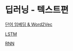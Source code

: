 <script> MathJax.Hub.Queue(["Typeset", MathJax.Hub]); </script>

# 딥러닝 - 텍스트편

[단어 임베딩 & Word2Vec](https://hojisu.github.io/posts/datascience/deeplearning-text/wordembedding.html)

[LSTM](https://hojisu.github.io/posts/datascience/deeplearning-text/lstm.html)

[RNN](https://hojisu.github.io/posts/datascience/deeplearning-text/rnn.html)